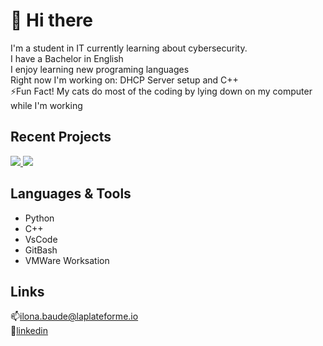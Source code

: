   # 👋 Hi there
I'm a student in IT currently learning about cybersecurity. </br>
I have a Bachelor in English </br>
I enjoy learning new programing languages</br>
Right now I'm working on: DHCP Server setup and C++ </br>
⚡Fun Fact! My cats do most of the coding by lying down on my computer while I'm working
  
## Recent Projects

<a href="https://github.com/Elif-Sayhan/Tic-Tac-Game-of-Group-Sun">
  <img src="https://github-readme-stats.vercel.app/api/pin/?username=Elif-Sayhan&repo=Tic-Tac-Game-of-Group-Sun" />
</a>
<a href="https://github.com/ilona-baude/fansite">
  <img src="https://github-readme-stats.vercel.app/api/pin/?username=ilona-baude&repo=fansite" />
</a>

## Languages & Tools
  * Python
  * C++
  * VsCode
  * GitBash
  * VMWare Worksation 

## Links
📫[ilona.baude@laplateforme.io](mailto:ilona.baude@laplateforme.io) </br>
🔗[linkedin](linkedin.com)
